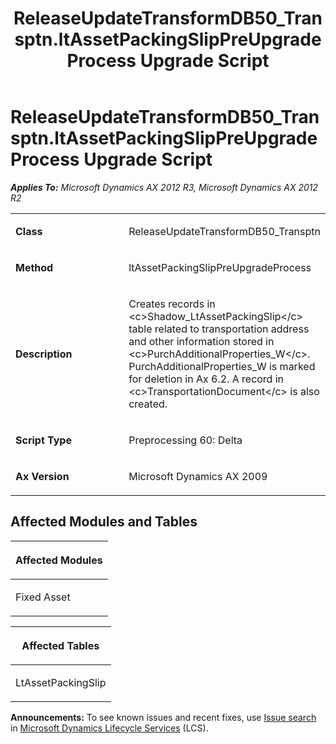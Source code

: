 ﻿---
title: ReleaseUpdateTransformDB50_Transptn.ltAssetPackingSlipPreUpgradeProcess Upgrade Script
TOCTitle: ReleaseUpdateTransformDB50_Transptn.ltAssetPackingSlipPreUpgradeProcess Upgrade Script
ms:assetid: aaee49f2-046e-078f-74df-fcfecc25889a
ms:mtpsurl: https://msdn.microsoft.com/en-us/library/JJ686465(v=AX.60)
ms:contentKeyID: 49710419
ms.date: 05/18/2015
mtps_version: v=AX.60
---

# ReleaseUpdateTransformDB50\_Transptn.ltAssetPackingSlipPreUpgradeProcess Upgrade Script 


_**Applies To:** Microsoft Dynamics AX 2012 R3, Microsoft Dynamics AX 2012 R2_

<table>
<colgroup>
<col style="width: 50%" />
<col style="width: 50%" />
</colgroup>
<tbody>
<tr class="odd">
<td><p><strong>Class</strong></p></td>
<td><p>ReleaseUpdateTransformDB50_Transptn</p></td>
</tr>
<tr class="even">
<td><p><strong>Method</strong></p></td>
<td><p>ltAssetPackingSlipPreUpgradeProcess</p></td>
</tr>
<tr class="odd">
<td><p><strong>Description</strong></p></td>
<td><p>Creates records in &lt;c&gt;Shadow_LtAssetPackingSlip&lt;/c&gt; table related to transportation address and other information stored in &lt;c&gt;PurchAdditionalProperties_W&lt;/c&gt;. PurchAdditionalProperties_W is marked for deletion in Ax 6.2. A record in &lt;c&gt;TransportationDocument&lt;/c&gt; is also created.</p></td>
</tr>
<tr class="even">
<td><p><strong>Script Type</strong></p></td>
<td><p>Preprocessing 60: Delta</p></td>
</tr>
<tr class="odd">
<td><p><strong>Ax Version</strong></p></td>
<td><p>Microsoft Dynamics AX 2009</p></td>
</tr>
</tbody>
</table>


## Affected Modules and Tables

<table>
<colgroup>
<col style="width: 100%" />
</colgroup>
<thead>
<tr class="header">
<th><p>Affected Modules</p></th>
</tr>
</thead>
<tbody>
<tr class="odd">
<td><p>Fixed Asset</p></td>
</tr>
</tbody>
</table>


<table>
<colgroup>
<col style="width: 100%" />
</colgroup>
<thead>
<tr class="header">
<th><p>Affected Tables</p></th>
</tr>
</thead>
<tbody>
<tr class="odd">
<td><p>LtAssetPackingSlip</p></td>
</tr>
</tbody>
</table>

  
**Announcements:** To see known issues and recent fixes, use [Issue search](http://go.microsoft.com/fwlink/?linkid=389258) in [Microsoft Dynamics Lifecycle Services](http://go.microsoft.com/fwlink/?linkid=306505) (LCS).

